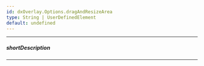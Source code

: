 ```yaml
---
id: dxOverlay.Options.dragAndResizeArea
type: String | UserDefinedElement
default: undefined
---
```

---
##### shortDescription
<!-- Description goes here -->

---
<!-- Description goes here -->